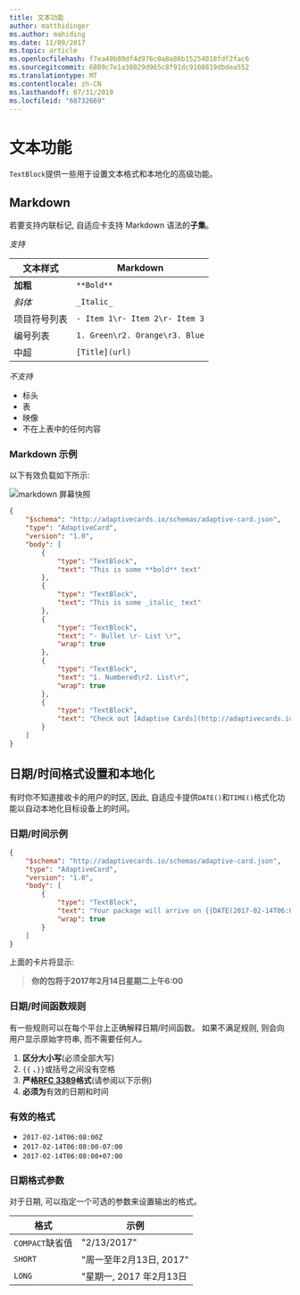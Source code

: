 ```yaml
---
title: 文本功能
author: matthidinger
ms.author: mahiding
ms.date: 11/09/2017
ms.topic: article
ms.openlocfilehash: f7ea40b80df4d976c0a8a86b15254018fdf2fac6
ms.sourcegitcommit: 6889c7e1a38029d965c8f91dc9108819dbdea552
ms.translationtype: MT
ms.contentlocale: zh-CN
ms.lasthandoff: 07/31/2019
ms.locfileid: "68732669"
---
```

# <a name="text-features"></a>文本功能

`TextBlock`提供一些用于设置文本格式和本地化的高级功能。

## <a name="markdown"></a>Markdown
若要支持内联标记, 自适应卡支持 Markdown 语法的**子集**。

_支持_

| 文本样式      | Markdown |
|-----------------|-----|
| **加粗**        | ```**Bold**``` |
| _斜体_        | ```_Italic_``` |
| 项目符号列表     | ```- Item 1\r- Item 2\r- Item 3``` | 
| 编号列表   | ```1. Green\r2. Orange\r3. Blue``` |
| 中超      | ```[Title](url)``` |

_不支持_

* 标头
* 表
* 映像
* 不在上表中的任何内容

### <a name="markdown-example"></a>Markdown 示例

以下有效负载如下所示:

![markdown 屏幕快照](media/text-features/markdown.png)

```json
{
    "$schema": "http://adaptivecards.io/schemas/adaptive-card.json",
    "type": "AdaptiveCard",
    "version": "1.0",
    "body": [
        {
            "type": "TextBlock",
            "text": "This is some **bold** text"
        },
        {
            "type": "TextBlock",
            "text": "This is some _italic_ text"
        },
        {
            "type": "TextBlock",
            "text": "- Bullet \r- List \r",
            "wrap": true
        },
        {
            "type": "TextBlock",
            "text": "1. Numbered\r2. List\r",
            "wrap": true
        },
        {
            "type": "TextBlock",
            "text": "Check out [Adaptive Cards](http://adaptivecards.io)"
        }
    ]
}
```

## <a name="datetime-formatting-and-localization"></a>日期/时间格式设置和本地化

有时你不知道接收卡的用户的时区, 因此, 自适应卡提供`DATE()`和`TIME()`格式化功能以自动本地化目标设备上的时间。

### <a name="datetime-example"></a>日期/时间示例

```json
{
    "$schema": "http://adaptivecards.io/schemas/adaptive-card.json",
    "type": "AdaptiveCard",
    "version": "1.0",
    "body": [
        {
            "type": "TextBlock",
            "text": "Your package will arrive on {{DATE(2017-02-14T06:00:00Z, SHORT)}} at {{TIME(2017-02-14T06:00:00Z)}}",
            "wrap": true
        }
    ]
}
```

上面的卡片将显示: 

> **你的包将于2017年2月14日星期二上午6:00**

### <a name="datetime-function-rules"></a>日期/时间函数规则

有一些规则可以在每个平台上正确解释日期/时间函数。 如果不满足规则, 则会向用户显示原始字符串, 而不需要任何人。

1. **区分大小写**(必须全部大写)
1. `{{`  、`}}`或括号之间没有空格
1. **严格[RFC 3389](https://tools.ietf.org/html/rfc3339)格式**(请参阅以下示例)
1. **必须为**有效的日期和时间

### <a name="valid-formats"></a>有效的格式

* `2017-02-14T06:08:00Z`
* `2017-02-14T06:08:00-07:00`
* `2017-02-14T06:08:00+07:00`

### <a name="date-formatting-param"></a>日期格式参数

对于日期, 可以指定一个可选的参数来设置输出的格式。


|       格式        |            示例            |
|---------------------|-------------------------------|
| `COMPACT`缺省值 |          "2/13/2017"          |
|       `SHORT`       |     "周一至年2月13日, 2017"     |
|       `LONG`        | "星期一, 2017 年2月13日 |

